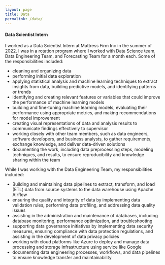 ```yaml
---
layout: page
title: Data
permalink: /data/
---
```


#### Data Scientist Intern

I worked as a Data Scientist Intern at Mattress Firm Inc in the summer of 2022. I was in a rotation program where I worked with Data Science team, Data Engineering Team, and Forecasting Team for a month each. Some of the responsibilities included:
- cleaning and organizing data
- performing initial data exploration
- applying statistical analysis and machine learning techniques to extract insights from data, building predictive models, and identifying patterns or trends
- identifying and creating relevant features or variables that could improve the performance of machine learning models
- building and fine-tuning machine learning models, evaluating their performance using appropriate metrics, and making recommendations for model improvement
- creating visual representations of data and analysis results to communicate findings effectively to supervisor
- working closely with other team members, such as data engineers, software developers, and business analysts, to gather requirements, exchange knowledge, and deliver data-driven solutions
- documenting the work, including data preprocessing steps, modeling techniques, and results, to ensure reproducibility and knowledge sharing within the team

While I was working with the Data Engineering Team, my responsibilities included:
- Building and maintaining data pipelines to extract, transform, and load (ETL) data from source systems to the data warehouse using Apache Airflow
- ensuring the quality and integrity of data by implementing data validation rules, performing data profiling, and addressing data quality issues
- assisting in the administration and maintenance of databases, including database monitoring, performance optimization, and troubleshooting
- supporting data governance initiatives by implementing data security measures, ensuring compliance with data protection regulations, and assisting in the development of data privacy policies
- working with cloud platforms like Azure to deploy and manage data processing and storage infrastructure using service like Google
- documenting data engineering processes, workflows, and data pipelines to ensure knowledge transfer and maintainability






